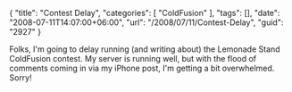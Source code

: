 {
	"title": "Contest Delay",
	"categories": [
		"ColdFusion"
	],
	"tags": [],
	"date": "2008-07-11T14:07:00+06:00",
	"url": "/2008/07/11/Contest-Delay",
	"guid": "2927"
}

Folks, I'm going to delay running (and writing about) the Lemonade Stand ColdFusion contest. My server is running well, but with the flood of comments coming in via my iPhone post, I'm getting a bit overwhelmed. Sorry!
